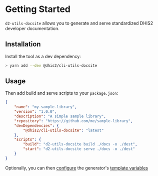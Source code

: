 # Getting Started

`d2-utils-docsite` allows you to generate and serve standardized DHIS2 developer documentation.

## Installation

Install the tool as a dev dependency:

```sh
> yarn add --dev @dhis2/cli-utils-docsite
```

## Usage

Then add build and serve scripts to your `package.json`:

```json
{
    "name": "my-sample-library",
    "version": "1.0.0",
    "description": "A simple sample library",
    "repository": "https://github.com/me/sample-library",
    "devDependencies": {
        "@dhis2/cli-utils-docsite": "latest"
    },
    "scripts": {
        "build": "d2-utils-docsite build ./docs -o ./dest",
        "start": "d2-utils-docsite serve ./docs -o ./dest"
    }
}
```

Optionally, you can then [configure](config) the generator's [template variables](variables)
